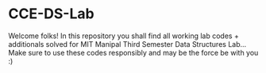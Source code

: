 # CCE-DS-Lab
 Welcome folks! In this repository you shall find all working lab codes + additionals solved for MIT Manipal Third Semester Data Structures Lab... Make sure to use these codes responsibly and may be the force be with you :)
